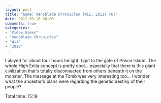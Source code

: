 ```yaml
---
layout: post
title: "Game: Xenoblade Chronicles (Wii, 2012) (6)"
date: 2012-09-16 00:00
comments: true
categories:
- "Video Games"
- "Xenoblade Chronicles"
- "Wii"
- "2012"
---
```


I played for about four hours tonight. I got to the gate of Prison
Island. The whole High Entia concept is pretty cool... especially
that there is this giant civilization that's totally disconnected
from others beneath it on the monster. The message at the Tomb was
very interesting too... I wonder what the ancestor's plans were
regarding the genetic destiny of their people?

Total time: 15:19

